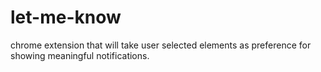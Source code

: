 let-me-know
===========

chrome extension that will take user selected elements as preference for showing meaningful notifications.
